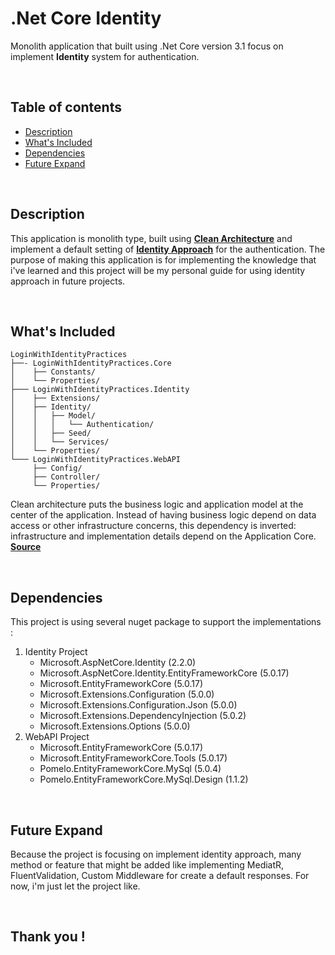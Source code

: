 # .Net Core Identity

Monolith application that built using .Net Core version 3.1 focus on implement **Identity** system for authentication. 

<br>

## Table of contents
- [Description](#description)
- [What's Included](#whats-included)
- [Dependencies](#dependencies)
- [Future Expand](#future-expand)

<br>

## Description
This application is monolith type, built using [**Clean Architecture**](https://www.example.com) and implement a default setting of [**Identity Approach**](https://docs.microsoft.com/en-us/aspnet/core/security/authentication/identity?view=aspnetcore-6.0&tabs=visual-studio) for the authentication. The purpose of making this application is for implementing the knowledge that i've learned and this project will be my personal guide for using identity approach in future projects.

<br>

## What's Included

```text
LoginWithIdentityPractices
├──- LoginWithIdentityPractices.Core
│    ├── Constants/
│    └── Properties/
├─── LoginWithIdentityPractices.Identity
│    ├── Extensions/
│    ├── Identity/
│    │   ├── Model/
│    │   │   └── Authentication/
│    │   ├── Seed/
│    │   └── Services/
│    └── Properties/
└─── LoginWithIdentityPractices.WebAPI
     ├── Config/
     ├── Controller/
     └── Properties/
```
Clean architecture puts the business logic and application model at the center of the application. Instead of having business logic depend on data access or other infrastructure concerns, this dependency is inverted: infrastructure and implementation details depend on the Application Core. [**Source**](https://docs.microsoft.com/en-us/dotnet/architecture/modern-web-apps-azure/common-web-application-architectures)

<br>

## Dependencies

This project is using several nuget package to support the implementations : 

1. Identity Project 
    - Microsoft.AspNetCore.Identity (2.2.0)
    - Microsoft.AspNetCore.Identity.EntityFrameworkCore (5.0.17)
    - Microsoft.EntityFrameworkCore (5.0.17)
    - Microsoft.Extensions.Configuration (5.0.0)
    - Microsoft.Extensions.Configuration.Json (5.0.0)
    - Microsoft.Extensions.DependencyInjection (5.0.2)
    - Microsoft.Extensions.Options (5.0.0)
2. WebAPI Project
    - Microsoft.EntityFrameworkCore (5.0.17)
    - Microsoft.EntityFrameworkCore.Tools (5.0.17)
    - Pomelo.EntityFrameworkCore.MySql (5.0.4)
    - Pomelo.EntityFrameworkCore.MySql.Design (1.1.2)

<br>

## Future Expand

Because the project is focusing on implement identity approach, many method or feature that might be added like implementing MediatR, FluentValidation, Custom Middleware for create a default responses. For now, i'm just let the project like.

<br>

## Thank you !

